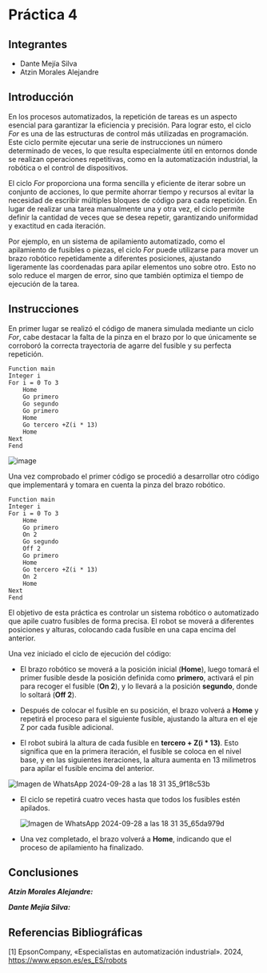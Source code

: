 # Práctica 4

## Integrantes

- Dante Mejía Silva
- Atzin Morales Alejandre

## Introducción

En los procesos automatizados, la repetición de tareas es un aspecto esencial para garantizar la eficiencia y precisión. Para lograr esto, el ciclo *For* es una de las estructuras de control más utilizadas en programación. Este ciclo permite ejecutar una serie de instrucciones un número determinado de veces, lo que resulta especialmente útil en entornos donde se realizan operaciones repetitivas, como en la automatización industrial, la robótica o el control de dispositivos.

El ciclo *For* proporciona una forma sencilla y eficiente de iterar sobre un conjunto de acciones, lo que permite ahorrar tiempo y recursos al evitar la necesidad de escribir múltiples bloques de código para cada repetición. En lugar de realizar una tarea manualmente una y otra vez, el ciclo permite definir la cantidad de veces que se desea repetir, garantizando uniformidad y exactitud en cada iteración.

Por ejemplo, en un sistema de apilamiento automatizado, como el apilamiento de fusibles o piezas, el ciclo *For* puede utilizarse para mover un brazo robótico repetidamente a diferentes posiciones, ajustando ligeramente las coordenadas para apilar elementos uno sobre otro. Esto no solo reduce el margen de error, sino que también optimiza el tiempo de ejecución de la tarea.

## Instrucciones
En primer lugar se realizó el código de manera simulada mediante un ciclo *For*, cabe destacar la falta de la pinza en el brazo por lo que únicamente se corroboró la correcta trayectoria de agarre del fusible y su perfecta repetición.
```
Function main
Integer i
For i = 0 To 3
	Home
	Go primero
	Go segundo
	Go primero
	Home
	Go tercero +Z(i * 13)
	Home
Next
Fend
```
![image](https://github.com/user-attachments/assets/a711b197-e597-416f-a4a4-fb908df00d05)

Una vez comprobado el primer código se procedió a desarrollar otro código que implementará y tomara en cuenta la pinza del brazo robótico.
```
Function main
Integer i
For i = 0 To 3
	Home
	Go primero
	On 2
	Go segundo
	Off 2
	Go primero
	Home
	Go tercero +Z(i * 13)
	On 2
	Home
Next
Fend
```
El objetivo de esta práctica es controlar un sistema robótico o automatizado que apile cuatro fusibles de forma precisa. El robot se moverá a diferentes posiciones y alturas, colocando cada fusible en una capa encima del anterior.

Una vez iniciado el ciclo de ejecución del código:

   - El brazo robótico se moverá a la posición inicial (**Home**), luego tomará el primer fusible desde la posición definida como **primero**, activará el pin para recoger el fusible (**On 2**), y lo llevará a la posición **segundo**, donde lo soltará (**Off 2**).
     
   - Después de colocar el fusible en su posición, el brazo volverá a **Home** y repetirá el proceso para el siguiente fusible, ajustando la altura en el eje Z por cada fusible adicional.
   
   - El robot subirá la altura de cada fusible en **tercero + Z(i * 13)**. Esto significa que en la primera iteración, el fusible se coloca en el nivel base, y en las siguientes iteraciones, la altura aumenta en 13 milimetros para apilar el fusible encima del anterior.
     
   ![Imagen de WhatsApp 2024-09-28 a las 18 31 35_9f18c53b](https://github.com/user-attachments/assets/5dc43714-e933-4ccb-9923-79a027c9f9bb)

   - El ciclo se repetirá cuatro veces hasta que todos los fusibles estén apilados.
     
     ![Imagen de WhatsApp 2024-09-28 a las 18 31 35_65da979d](https://github.com/user-attachments/assets/284372df-3a79-49aa-b589-7b3820d97a27)

   - Una vez completado, el brazo volverá a **Home**, indicando que el proceso de apilamiento ha finalizado.

## Conclusiones

***Atzin Morales Alejandre:*** 


***Dante Mejía Silva:*** 

## Referencias Bibliográficas 

[1] 	EpsonCompany, «Especialistas en automatización industrial». 2024, https://www.epson.es/es_ES/robots
